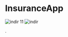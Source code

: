 # InsuranceApp

![indir 11](https://user-images.githubusercontent.com/79102666/141742606-fe725351-57df-490d-a3b6-02edb9ab5bb0.png)
![indir](https://user-images.githubusercontent.com/79102666/141742454-d904e677-50df-4dd8-a13a-af9d536d6b9d.png)

.
